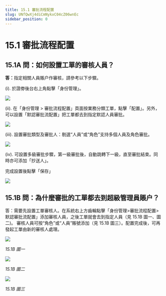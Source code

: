 ```yaml
---
title: 15.1 審批流程配置
slug: UNfQwXj4diCmNykxC04cZ06wnEc
sidebar_position: 0
---
```



# 15.1 審批流程配置

## 15.1A 問：如何設置工單的審核人員？

<b>答：</b>指定相關人員賬户作審核，請參考以下步驟。

(i). 於證劵後台右上角點擊「身份管理」。

<img src="/assets/NLNAbdg80o4aWix3BM7ceIc7nhg.png" src-width="2558" src-height="392" align="center"/>

(ii). 在「身份管理 &gt; 審批流程配置」頁面按業務分類工單，點擊「配置」。另外，可以設置「默認審批流配置」把工單都去到指定默認人員審批。

<img src="/assets/S8GBbFWMYoWfxExtGEQc1Cvinvb.png" src-width="2554" src-height="670" align="center"/>

(iii). 設置審批類型及審批人：剔選“人員”或“角色”支持多個人員及角色審批。

<img src="/assets/DK0kbtofOo3Ubmxu4DycnuFpn2g.png" src-width="2546" src-height="900" align="center"/>

(iv). 可設置多級審批步驟，第一級審批後，自動跳轉下一級，直至審批結束。同時亦可添加「抄送人」。

完成設置後點擊「保存」

<img src="/assets/NVn3blEsAog4r9x9bKscgf7vn8f.png" src-width="848" src-height="948" align="center"/>

## 15.1B 問：為什麼審批的工單都去到超級管理員賬户？

答：需要先設置工單審核人。在系統右上方齒輪點擊「身份管理&gt;審批流程配置&gt;默認審批流配置」添加審核人員，之後工單就會去到指定人員（見 15.1B 圖一、圖二)。<b>
</b>審核人員可按“角色”或“人員”賬號添加（見 15.1B 圖三）。配置完成後，可再發起工單由新的審核人處理。

<img src="/assets/Uh3Wb6lcwoV1aFxZ3kFc2NRQn3f.png" src-width="2792" src-height="418" align="center"/>

<em>15.1B 圖一</em>

<img src="/assets/JAISbZNoaobr01xVXWfciYIwnFb.png" src-width="2784" src-height="738" align="center"/>

<em>15.1B 圖二</em>

<img src="/assets/DUF0be5BqokwTqxrQq2ceCaun3c.png" src-width="2798" src-height="1078" align="center"/>

<em>15.1B 圖三</em>

